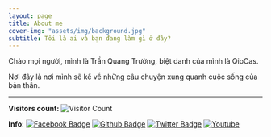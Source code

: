 ```yaml
---
layout: page
title: About me
cover-img: "assets/img/background.jpg"
subtitle: Tôi là ai và bạn đang làm gì ở đây?
---
```


Chào mọi người, mình là Trần Quang Trường, biệt danh của mình là QioCas.

Nơi đây là nơi mình sẽ kể về những câu chuyện xung quanh cuộc sống của bản thân.

---

**Visitors count:** ![Visitor Count](https://profile-counter.glitch.me/{QioCas}/count.svg)

**Info**: [![Facebook Badge][1]](https://www.facebook.com/QioCas)
[![Github Badge][2]](https://github.com/QioCas)
[![Twitter Badge][3]](https://twitter.com/loai_u)
[![Youtube][4]](https://www.youtube.com/@user-uv8pf3wy1d/videos)

  [1]:https://shields.io/badge/Facebook-Quang%20Tr%C6%B0%E1%BB%9Dng-blue?logo=facebook&style=plastic
  [2]:https://shields.io/badge/Github-QioCas-black?logo=github&style=plastic
  [3]:https://shields.io/badge/Twitter-QioCas-black?logo=x&style=plastic
  [4]:https://shields.io/badge/Youtube-QioCas-red?logo=data:image/png;base64,iVBORw0KGgoAAAANSUhEUgAAABwAAAAcCAYAAAByDd+UAAAAwklEQVR4AWNwL/ChKx6GFo5a+J+BQRmIfYE4HYgrgLgLiOdA8VqsGCHfBdWTDjVDGaeFQElmIL4CxP+pjK/gsnA7SAGN8FpsFv6nJUaxECggSmsLQXYgW2hOlKbs7P//7ezItVAf2UJfojTNnv0fDNauJcdCX2QLo0iwEAHa2si2MJ1ECxHg1StIUBPWH0V3C+kepOQnmi1byE809M8W9M/49C/a6F940796wqyAo/BUvtuRMZ5KOApk1mibhmI8aiEAWJrZd6IgmiUAAAAASUVORK5CYII=